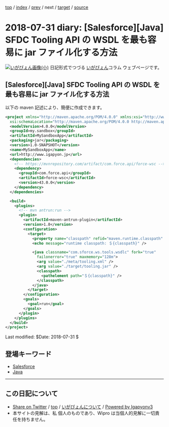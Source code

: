 [top](../index.html) 
 / [index](index.html) 
 / [prev](ig180716.html) 
 / next 
 / [target](http://www.igapyon.jp/igapyon/diary/2018/ig180731.html) 
 / [source](https://github.com/igapyon/diary/blob/master/2018/ig180731.src.md) 

2018-07-31 diary: [Salesforce][Java] SFDC Tooling API の WSDL を最も容易に jar ファイル化する方法
=====================================================================================================
[![いがぴょん画像(小)](http://www.igapyon.jp/igapyon/diary/images/iga200306s.jpg "いがぴょん")](http://www.igapyon.jp/igapyon/diary/memo/memoigapyon.html) 日記形式でつづる [いがぴょん](http://www.igapyon.jp/igapyon/diary/memo/memoigapyon.html)コラム ウェブページです。

## [Salesforce][Java] SFDC Tooling API の WSDL を最も容易に jar ファイル化する方法

以下の maven 記述により、簡便に作成できます。

```xml
<project xmlns="http://maven.apache.org/POM/4.0.0" xmlns:xsi="http://www.w3.org/2001/XMLSchema-instance"
  xsi:schemaLocation="http://maven.apache.org/POM/4.0.0 http://maven.apache.org/maven-v4_0_0.xsd">
  <modelVersion>4.0.0</modelVersion>
  <groupId>my.sandbox</groupId>
  <artifactId>MySandboxApp</artifactId>
  <packaging>jar</packaging>
  <version>1.0-SNAPSHOT</version>
  <name>MySandboxApp</name>
  <url>http://www.igapyon.jp</url>
  <dependencies>
    <!-- https://mvnrepository.com/artifact/com.force.api/force-wsc -->
    <dependency>
      <groupId>com.force.api</groupId>
      <artifactId>force-wsc</artifactId>
      <version>43.0.0</version>
    </dependency>
  </dependencies>

  <build>
    <plugins>
      <!-- mvn antrun:run -->
      <plugin>
        <artifactId>maven-antrun-plugin</artifactId>
        <version>1.8</version>
        <configuration>
          <target>
            <property name="classpath" refid="maven.runtime.classpath" />
            <echo message="runtime classpath: ＄{classpath}" />

            <java classname="com.sforce.ws.tools.wsdlc" fork="true"
              failonerror="true" maxmemory="128m">
              <arg value="./meta/tooling.xml" />
              <arg value="./target/tooling.jar" />
              <classpath>
                <pathelement path="＄{classpath}" />
              </classpath>
            </java>
          </target>
        </configuration>
        <goals>
          <goal>run</goal>
        </goals>
      </plugin>
    </plugins>
  </build>
</project>
```

Last modified: $Date: 2018-07-31 $

## 登場キーワード

* [Salesforce](../keyword/salesforce.html)
* [Java](../keyword/java.html)

----------------------------------------------------------------------------------------------------

## この日記について

* [Share on Twitter](https://twitter.com/intent/tweet?hashtags=igapyon%2Cdiary%2C%E3%81%84%E3%81%8C%E3%81%B4%E3%82%87%E3%82%93%2CSalesforce%2CJava&text=%5BSalesforce%5D%5BJava%5D+SFDC+Tooling+API+%E3%81%AE+WSDL+%E3%82%92%E6%9C%80%E3%82%82%E5%AE%B9%E6%98%93%E3%81%AB+jar+%E3%83%95%E3%82%A1%E3%82%A4%E3%83%AB%E5%8C%96%E3%81%99%E3%82%8B%E6%96%B9%E6%B3%95&url=http%3A%2F%2Fwww.igapyon.jp%2Figapyon%2Fdiary%2F2018%2Fig180731.html) / [top](../index.html) / [いがぴょんについて](http://www.igapyon.jp/igapyon/diary/memo/memoigapyon.html) / [Powered by Igapyonv3](https://github.com/igapyon/igapyonv3)
* 本サイトの見解は、私 個人のものであり、Wipro は当個人的見解に一切責任を持ちません。 
